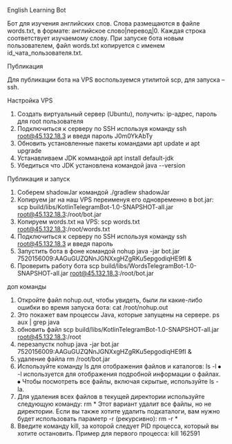 English Learning Bot

Бот для изучения английских слов. Слова размещаются в файле words.txt, в формате: английское слово|перевод|0. Каждая строка соответствует изучаемому слову. При запуске бота новым пользователем, файл words.txt копируется с именем id_чата_пользователя.txt.

Публикация

Для публикации бота на VPS воспользуемся утилитой scp, для запуска – ssh.

Настройка VPS

1. Создать виртуальный сервер (Ubuntu), получить: ip-адрес, пароль для root пользователя
2. Подключиться к серверу по SSH используя команду ssh root@45.132.18.3 и введя пароль J0m0YkAbTy
3. Обновить установленные пакеты командами apt update и apt upgrade
4. Устанавливаем JDK коммандой apt install default-jdk
5. Убедиться что JDK установлена командой java --version 

Публикация и запуск

1. Соберем shadowJar командой ./gradlew shadowJar 
2. Копируем jar на наш VPS переименуя его одновременно в bot.jar: 
scp build/libs/KotlinTelegramBot-1.0-SNAPSHOT-all.jar root@45.132.18.3:/root/bot.jar 
3. Копируем words.txt на VPS: scp words.txt root@45.132.18.3:/root/words.txt 
4. Подключиться к серверу по SSH используя команду ssh root@45.132.18.3 и введя пароль 
5. Запустить бота в фоне командой nohup java -jar bot.jar 7520156009:AAGuGUZQNnJGNXxgHZgRKu5epgodiqHE9fI & 
6. Проверить работу бота scp build/libs/WordsTelegramBot-1.0-SNAPSHOT-all.jar root@45.132.18.3:/root/bot.jar

доп команды
1. Откройте файл nohup.out, чтобы увидеть, были ли какие-либо ошибки во время запуска бота:
 cat /root/nohup.out
2. Это покажет вам процессы Java, которые запущены на сервере.
   ps aux | grep java
3. обновить файл scp build/libs/KotlinTelegramBot-1.0-SNAPSHOT-all.jar root@45.132.18.3:/root
4. перезапустк nohup java -jar bot.jar 7520156009:AAGuGUZQNnJGNXxgHZgRKu5epgodiqHE9fI &
5. удаление файла rm /root/bot.jar
6. Используйте команду ls для отображения файлов и каталогов: ls -l
⦁ -l используется для отображения подробной информации о файлах.
⦁ Чтобы посмотреть все файлы, включая скрытые, используйте ls -la.
7. Для удаления всех файлов в текущей директории используйте следующую команду: rm *
Этот вариант удалит все файлы, но не директории. Если вы также хотите удалить подкаталоги, 
вам нужно будет использовать параметр -r (рекурсивно): rm -r *
8. Введите команду kill, за которой следует PID процесса, который вы хотите остановить. Пример для первого процесса: kill 162591
